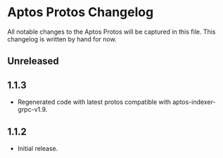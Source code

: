 # Aptos Protos Changelog

All notable changes to the Aptos Protos will be captured in this file. This changelog is written by hand for now.

## Unreleased

## 1.1.3
- Regenerated code with latest protos compatible with aptos-indexer-grpc-v1.9.

## 1.1.2
- Initial release.
